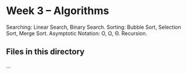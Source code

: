 # Week 3 – Algorithms

Searching: Linear Search, Binary Search. Sorting: Bubble Sort, Selection Sort, Merge Sort. Asymptotic Notation: O, Ω, Θ. Recursion.

## Files in this directory

...
